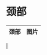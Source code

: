 # 颈部  
>   
  
  颈部  |   图片   
 ----  |  ----:   
   |     
  


<script>document.title="颈部 - 卡牌生存百科 Card Survival Wiki";</script>